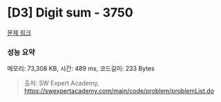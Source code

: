 # [D3] Digit sum - 3750 

[문제 링크](https://swexpertacademy.com/main/code/problem/problemDetail.do?contestProbId=AWHPiSYKAD0DFAUn) 

### 성능 요약

메모리: 73,308 KB, 시간: 489 ms, 코드길이: 233 Bytes



> 출처: SW Expert Academy, https://swexpertacademy.com/main/code/problem/problemList.do